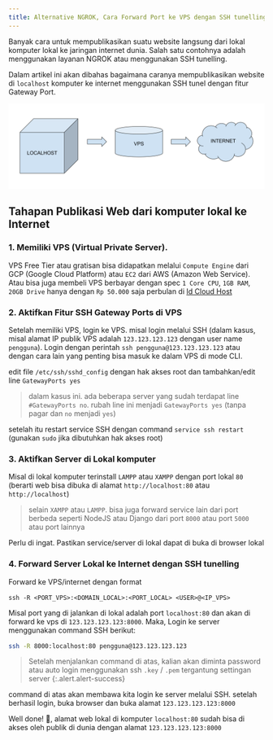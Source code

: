```yaml
---
title: Alternative NGROK, Cara Forward Port ke VPS dengan SSH tunelling.
---
```


Banyak cara untuk mempublikasikan suatu website langsung dari lokal komputer lokal ke jaringan internet dunia.
Salah satu contohnya adalah menggunakan layanan NGROK atau menggunakan SSH tunelling. 

Dalam artikel ini akan dibahas bagaimana caranya mempublikasikan website di `localhost` komputer ke internet menggunakan SSH tunel dengan fitur Gateway Port.

![Gateway Port](https://raw.githubusercontent.com/mashanz/note/main/media/GatewayPort.svg)

## Tahapan Publikasi Web dari komputer lokal ke Internet

### 1. Memiliki VPS (Virtual Private Server). 
VPS Free Tier atau gratisan bisa didapatkan melalui `Compute Engine` dari GCP (Google Cloud Platform) atau `EC2` dari AWS (Amazon Web Service).
Atau bisa juga membeli VPS berbayar dengan spec `1 Core CPU`, `1GB RAM`, `20GB Drive` hanya dengan `Rp 50.000` saja perbulan di [Id Cloud Host](https://console.idcloudhost.com)

### 2. Aktifkan Fitur SSH Gateway Ports di VPS
Setelah memiliki VPS, login ke VPS. misal login melalui SSH (dalam kasus, misal alamat IP publik VPS adalah `123.123.123.123` dengan user name `pengguna`).
Login dengan perintah `ssh pengguna@123.123.123.123` atau dengan cara lain yang penting bisa masuk ke dalam VPS di mode CLI.

edit file `/etc/ssh/sshd_config` dengan hak akses root dan tambahkan/edit line `GatewayPorts yes` 

> dalam kasus ini. ada beberapa server yang sudah terdapat line `#GatewayPorts no`. rubah line ini menjadi `GatewayPorts yes` (tanpa pagar dan `no` menjadi `yes`)

setelah itu restart service SSH dengan command `service ssh restart` (gunakan `sudo` jika dibutuhkan hak akses root)

### 3. Aktifkan Server di Lokal komputer
Misal di lokal komputer terinstall `LAMPP` atau `XAMPP` dengan port lokal `80` (berarti web bisa dibuka di alamat `http://localhost:80` atau `http://localhost`)

> selain `XAMPP` atau `LAMPP`. bisa juga forward service lain dari port berbeda seperti NodeJS atau Django dari port `8000` atau port `5000` atau port lainnya

Perlu di ingat. Pastikan service/server di lokal dapat di buka di browser lokal

### 4. Forward Server Lokal ke Internet dengan SSH tunelling
Forward ke VPS/internet dengan format 
```
ssh -R <PORT_VPS>:<DOMAIN_LOCAL>:<PORT_LOCAL> <USER>@<IP_VPS>
```

Misal port yang di jalankan di lokal adalah port `localhost:80` dan akan di forward ke vps di `123.123.123.123:8000`.
Maka, Login ke server menggunakan command SSH berikut:
```sh
ssh -R 8000:localhost:80 pengguna@123.123.123.123
```

> Setelah menjalankan command di atas, kalian akan diminta password atau auto login menggunakan ssh `.key` / `.pem` tergantung settingan server {:.alert.alert-success}

command di atas akan membawa kita login ke server melalui SSH. 
setelah berhasil login, buka browser dan buka alamat `123.123.123.123:8000`

Well done! 🎯, alamat web lokal di komputer `localhost:80` sudah bisa di akses oleh publik di dunia dengan alamat `123.123.123.123:8000`
